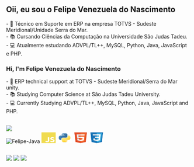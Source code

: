 ## Oii, eu sou o Felipe Venezuela do Nascimento

<div>
<div align="left">
- 👔 Técnico em Suporte em ERP na empresa TOTVS - Sudeste Meridional/Unidade Serra do Mar.
</div>
<div align="left">
- 📚 Cursando Ciências da Computação na Universidade São Judas Tadeu.
</div>
<div align="left">
- 💻 Atualmente estudando ADVPL/TL++, MySQL, Python, Java, JavaScript e PHP.
</div>

### Hi, I'm Felipe Venezuela do Nascimento
<div>
<div align="left">
- 👔 ERP technical support at TOTVS - Sudeste Meridional/Serra do Mar unity. 
</div>
<div align="left">
- 📚 Studying Computer Science at São Judas Tadeu University.
</div>
<div align="left">
- 💻 Currently Studying ADVPL/TL++, MySQL, Python, Java, JavaScript and PHP.
</div>

  ##
  
  <div align="left">
  <img height="150em" src="https://github-readme-stats.vercel.app/api/top-langs/?username=FelipeVenezuela&layout=compact&langs_count=7&theme=github_dark"/>
</div>
  <div align="left" style="display: inline_block">
  <img alt="Felipe-Java" height="40" width="50" src="https://cdn.jsdelivr.net/gh/devicons/devicon/icons/java/java-original-wordmark.svg" /> 
  <img alt="Felipe-Js" height="30" width="40" src="https://raw.githubusercontent.com/devicons/devicon/master/icons/javascript/javascript-plain.svg" />
  <img alt="Felipe-Python" height="30" width="40" src="https://raw.githubusercontent.com/devicons/devicon/master/icons/python/python-original.svg" />
  <img alt="Felipe-HTML" height="30" width="40" src="https://raw.githubusercontent.com/devicons/devicon/master/icons/html5/html5-original.svg">
  <img alt="Felipe-CSS" height="30" width="40" src="https://raw.githubusercontent.com/devicons/devicon/master/icons/css3/css3-original.svg">
</div>
</a>

##
  
  <div align="left">
    <a href="https://www.instagram.com/felipeveneza/?hl=pt-br" target="_blank"><img src="https://img.shields.io/badge/Instagram-E4405F?style=for-the-badge&logo=instagram&logoColor=white" target="_blank"></a> 
    <a href="https://www.linkedin.com/in/felipe-venezuela-196657232/" target="_blank"><img src="https://img.shields.io/badge/-LinkedIn-%230077B5?style=for-the-badge&logo=linkedin&logoColor=white" target="_blank"></a>
  <a href = "mailto:venezuelafelipe@gmail.com"><img src="https://img.shields.io/badge/-Gmail-%23333?style=for-the-badge&logo=gmail&logoColor=white" target="_blank"></a>
</div>
